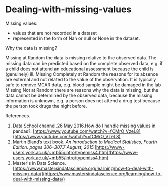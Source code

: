 # Dealing-with-missing-values
Missing values:
- values that are not recorded in a dataset
- represented in the form of Nan or null or None in the dataset.

Why the data is missing?


Missing at Random the data is missing relative to the observed data. The missing data can be predicted based on the complete observed data, e.g. if a child does not attend an educational assessment because the child is (genuinely) ill.
Missing Completely at Random the reasons for its absence are external and not related to the value of the observation. It is typically safe to remove MCAR data, e.g. blood sample might be damaged in the lab
Missing Not at Random there are reasons why the data is missing, but the data cannot be determined by the observed data, because the missing information is unknown, e.g. a person does not attend a drug test because the person took drugs the night before.

References.
1. Data School channel.26 May 2016.How do I handle missing values in pandas?. [https://www.youtube.com/watch?v=fCMrO_VzeL8](https://www.youtube.com/watch?v=fCMrO_VzeL8)
2. Martin Bland’s text book. *An Introduction to Medical Statistics, Fourth Edition. pages 306–307.7 August, 2015.*[https://www-users.york.ac.uk/~mb55/intro/typemiss4.htm](https://www-users.york.ac.uk/~mb55/intro/typemiss4.htm)
3. Master's in Data Science.[https://www.mastersindatascience.org/learning/how-to-deal-with-missing-data/](https://www.mastersindatascience.org/learning/how-to-deal-with-missing-data/)


